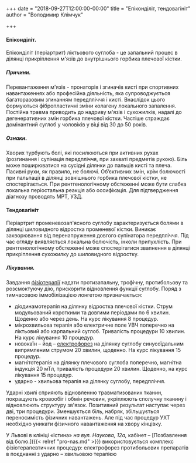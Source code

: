 +++
date = "2018-09-27T12:00:00-00:00"
title = "Епіконділіт, тендовагініт"
author = "Володимир Клімчук"

+++
 

#### Епіконділіт.

Епіконділіт (періартрит) ліктьового суглоба - це запальний процес в ділянці прикріплення м'язів до внутрішнього горбика плечової кістки.

##### Причини.

 Перевантаження м'язів - пронаторів і згиначів кисті при спортивних навантаженнях або професійна діяльність, яка супроводжується багаторазовим згинанням передпліччя і кисті. Внаслідок цього формуються фібропластичні зміни колагену локального запалення. Постійна травма приводить до надриву м'язів і сухожилків, надалі до дегенеративних змін горбика плечової кістки. Частіше страждає домінантний суглоб у чоловіків у віці від 30 до 50 років.
##### Ознаки. 

Хворих турбують болі, які посилюються при активних рухах (розгинання і супінація передпліччя, при захваті предметів рукою). Біль може поширюватися на сусідні ділянки до пальців кисті та плеча. Пасивні рухи, як правило, не болючі. Об’єктивних змін, крім болючості при пальпації в ділянці зовнішнього горбика плечової кістки, не спостерігається. При рентгенологічному обстеженні може бути слабка локальна періостальна реакція або оссифікація. Для підтвердження діагнозу проводять МРТ, УЗД.

#### Тендовагініт 

Періартрит променевозап'ясного суглобу характеризується болями в ділянці шиловидного відростка променевої кістки. Виникає захворювання від перенапруження довгого супінатора передпліччя. Під час огляду виявляється локальна болючість, інколи припухлість. При рентгенологічному обстеженні може спостерігатися звапнення в ділянці прикріплення сухожилку до шиловидного відростку.

##### Лікування. 

Завдання [фізіотерапії](https://www.facebook.com/rodovid.center/photos/a.410236529721921/413469469398627/?type=3&__xts__%5B0%5D=68.ARBoI3l0kFBvwlZdeMn0UO_kigN0uACoqsmC2RrN0bNBU6aYvZ2if69Mm7OO_gaPzvt86qMte_nd4GSIN-zyxH1sFog6hF7Y_ccq9z5gc5ybKurMJY0nFRTinwvo0nERzqdNXYg6_eW0eEHW0F9aMHNsuXFrTh8er5jeMk8jta0GlmjSMiJFkqW0RMSwnkzWX_hb2qS8X7nwJN8WDucO1rv0Vmzxx2kExBHZSjmlmO_HhSw0fFveyqfJapHgUCrWz2ScanisYfQiLZiKEoe1bQvdDDda6lA71qwUwzxT3zbJhTC10V2whbR3YoK7fmfX_ISzeLGSe_OZmHeVbsoTHIQ&__tn__=-R:) надати протизапальну, трофічну, протибольову та розсмоктуючу дію, прискорити відновлення функції суглобу. Поряд з тимчасовою іммобілізацією лонгетою призначається:

 * діодинамотерапія на ділянку відростка плечової кістки. Струм модульований короткими та довгими періодами по 6 хвилин. Щоденно або через день. На курс лікування 8 процедур.
 * мікрохвильова терапія або електричне поле УВЧ поперечно на ліктьовий або карпальний суглоб. Тривалість процедури 10 хвилин. На курс лікування 10 процедур.
 * новокаїн – йод – [електрофорез](https://www.facebook.com/rodovid.center/photos/a.410236529721921/418977808847793/?type=3&__xts__%5B0%5D=68.ARC51shcbFtMpQ1Q1NNVbQn5TLLRfCMtkRFlsNDwU3fTZDiXsz_ohPdCPvmcpxWHlrn4zAb1wO398U7guZlq4jn1UOsLhQG9-RGkyMPJpAbQYazwsEaABKKA9DCflyX8J5IpT-YwmZzry9f9aTEOU0bFV_uGrdB6a3sxEX6z_ZpL59Ty94fPQvr5Q0uFfvHCu2uhZMaPN9J9fnXA6q_EUmeRK3pYve4Gxoit3HhUnzGjaBTULRPSivCxwsrhclXsmf8Dn_9LJ7vVMJBjGzwoYXSQVYZM4ZJwvRVOzcOdOPzBHPkF8-oCKS3jrCP6TTjDBg7iJHpa4EmPK51ETyA1HDk&__tn__=-R) на ділянку суглобу синусоїдальним випрямленим струмом 20 хвилин, щоденно. На курс лікування 15 процедур.
 * магнітотерапія на ділянку плечового суглоба поперечно, магнітна індукція 20 мТл, тривалість процедури 20 хвилин. Щоденно, на курс лікування 15 процедур.
 * ударно - хвильова терапія на ділянку суглобу, передпліччя.
 
 Ударні хвилі сприяють відновленню травматизованих тканин, покращують кровообіг і обмін речовин, укріплюють сполучну тканину і відновлюють структуру зв'язок. Позитивний результат наступає через дві, три процедури. Зменшується біль, набряк, збільшується переносимість фізичних навантажень. Але під час процедур УХТ необхідно уникати фізичного навантаження на хвору кінцівку. 
 
 У Львові в клініці «Істина» *на вул. Наукова, 12а,* кабінет – [Позбавлення від болю.]({{< relref "pro-nas.md" >}})  використовується комплекс фізіотерапевтичних процедур: електрофорез протибольових препаратів в поєднанні з ударно – хвильовою терапією
 